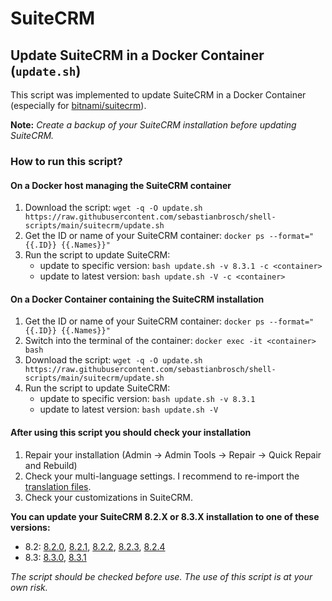 # SuiteCRM

## Update SuiteCRM in a Docker Container (`update.sh`)
This script was implemented to update SuiteCRM in a Docker Container (especially for [bitnami/suitecrm](https://hub.docker.com/r/bitnami/suitecrm/)).

**Note:** _Create a backup of your SuiteCRM installation before updating SuiteCRM._

### How to run this script?

#### On a Docker host managing the SuiteCRM container

 1. Download the script: `wget -q -O update.sh https://raw.githubusercontent.com/sebastianbrosch/shell-scripts/main/suitecrm/update.sh`
 2. Get the ID or name of your SuiteCRM container: `docker ps --format="{{.ID}} {{.Names}}"`
 3. Run the script to update SuiteCRM:
    - update to specific version: `bash update.sh -v 8.3.1 -c <container>`
    - update to latest version: `bash update.sh -V -c <container>`

#### On a Docker Container containing the SuiteCRM installation

 1. Get the ID or name of your SuiteCRM container: `docker ps --format="{{.ID}} {{.Names}}"`
 2. Switch into the terminal of the container: `docker exec -it <container> bash`
 3. Download the script: `wget -q -O update.sh https://raw.githubusercontent.com/sebastianbrosch/shell-scripts/main/suitecrm/update.sh`
 4. Run the script to update SuiteCRM:
    - update to specific version: `bash update.sh -v 8.3.1`
    - update to latest version: `bash update.sh -V`

#### After using this script you should check your installation

 1. Repair your installation (Admin &rarr; Admin Tools &rarr; Repair &rarr; Quick Repair and Rebuild)
 2. Check your multi-language settings. I recommend to re-import the [translation files](https://crowdin.com/project/suitecrmtranslations).
 3. Check your customizations in SuiteCRM.

**You can update your SuiteCRM 8.2.X or 8.3.X installation to one of these versions:**

 - 8.2: [8.2.0](https://github.com/salesagility/SuiteCRM-Core/releases/tag/v8.2.0), [8.2.1](https://github.com/salesagility/SuiteCRM-Core/releases/tag/v8.2.1), [8.2.2](https://github.com/salesagility/SuiteCRM-Core/releases/tag/v8.2.2), [8.2.3](https://github.com/salesagility/SuiteCRM-Core/releases/tag/v8.2.3), [8.2.4](https://github.com/salesagility/SuiteCRM-Core/releases/tag/v8.2.4)
 - 8.3: [8.3.0](https://github.com/salesagility/SuiteCRM-Core/releases/tag/v8.3.0), [8.3.1](https://github.com/salesagility/SuiteCRM-Core/releases/tag/v8.3.1)

_The script should be checked before use. The use of this script is at your own risk._